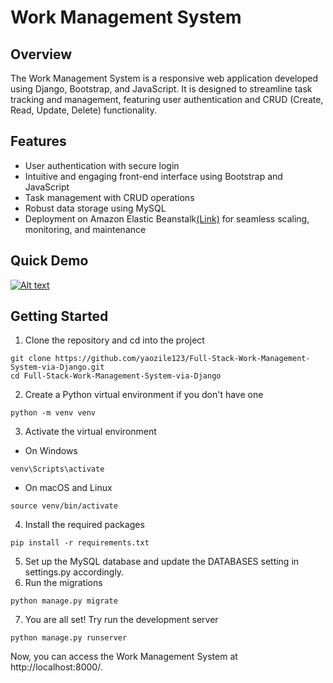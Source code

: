 # Work Management System
## Overview

The Work Management System is a responsive web application developed using Django, Bootstrap, and JavaScript. 
It is designed to streamline task tracking and management, featuring user authentication and CRUD (Create, Read, Update, Delete) functionality.

## Features

- User authentication with secure login
- Intuitive and engaging front-end interface using Bootstrap and JavaScript
- Task management with CRUD operations
- Robust data storage using MySQL
- Deployment on Amazon Elastic Beanstalk[(Link)](http://djangoenv.eba-43ymgqia.us-west-2.elasticbeanstalk.com/) for seamless scaling, monitoring, and maintenance

## Quick Demo
[![Alt text](https://img.youtube.com/vi/Z3WxXH5lDoA/0.jpg)](https://www.youtube.com/watch?v=Z3WxXH5lDoA)

## Getting Started

1. Clone the repository and cd into the project
```shell
git clone https://github.com/yaozile123/Full-Stack-Work-Management-System-via-Django.git
cd Full-Stack-Work-Management-System-via-Django
```
2. Create a Python virtual environment if you don't have one
```shell
python -m venv venv
```
3. Activate the virtual environment
- On Windows
```shell
venv\Scripts\activate
```
- On macOS and Linux
```shell
source venv/bin/activate
```
4. Install the required packages
```shell
pip install -r requirements.txt
```
5. Set up the MySQL database and update the DATABASES setting in settings.py accordingly.
6. Run the migrations
```shell
python manage.py migrate
```
7. You are all set! Try run the development server
```shell
python manage.py runserver
```
Now, you can access the Work Management System at http://localhost:8000/.